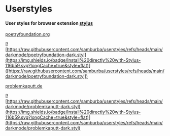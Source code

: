 # Userstyles
#### User styles for browser extension [stylus](https://github.com/openstyles/stylus)

[poetryfoundation.org](https://poetryfoundation.org)

[![https://raw.githubusercontent.com/samburba/userstyles/refs/heads/main/darkmode/poetryfoundation-dark.styl](https://img.shields.io/badge/Install%20directly%20with-Stylus-116b59.svg?longCache=true&style=flat)]([https://raw.githubusercontent.com/samburba/userstyles/refs/heads/main/darkmode/poetryfoundation-dark.styl])

[problemkaputt.de](https://problemkaputt.de)

[![https://raw.githubusercontent.com/samburba/userstyles/refs/heads/main/darkmode/problemkaputt-dark.styl](https://img.shields.io/badge/Install%20directly%20with-Stylus-116b59.svg?longCache=true&style=flat)](https://raw.githubusercontent.com/samburba/userstyles/refs/heads/main/darkmode/problemkaputt-dark.styl)
